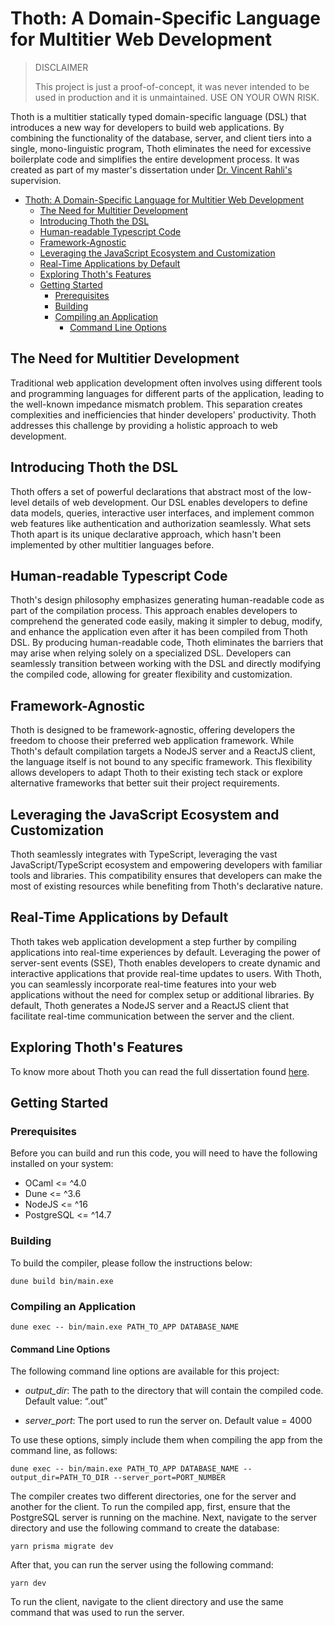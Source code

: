 # Thoth: A Domain-Specific Language for Multitier Web Development

> DISCLAIMER
> 
> This project is just a proof-of-concept, it was never intended to be used in production and it is unmaintained. USE ON YOUR OWN RISK.

Thoth is a multitier statically typed domain-specific language (DSL) that introduces a new way for developers to build web applications. By combining the functionality of the database, server, and client tiers into a single, mono-linguistic program, Thoth eliminates the need for excessive boilerplate code and simplifies the entire development process. It was created as part of my master's dissertation under <a href="https://www.birmingham.ac.uk/staff/profiles/computer-science/academic-staff/rahli-vincent.aspx">Dr. Vincent Rahli's</a> supervision.

- [Thoth: A Domain-Specific Language for Multitier Web Development](#thoth-a-domain-specific-language-for-multitier-web-development)
  - [The Need for Multitier Development](#the-need-for-multitier-development)
  - [Introducing Thoth the DSL](#introducing-thoth-the-dsl)
  - [Human-readable Typescript Code](#human-readable-typescript-code)
  - [Framework-Agnostic](#framework-agnostic)
  - [Leveraging the JavaScript Ecosystem and Customization](#leveraging-the-javascript-ecosystem-and-customization)
  - [Real-Time Applications by Default](#real-time-applications-by-default)
  - [Exploring Thoth's Features](#exploring-thoths-features)
  - [Getting Started](#getting-started)
    - [Prerequisites](#prerequisites)
    - [Building](#building)
    - [Compiling an Application](#compiling-an-application)
      - [Command Line Options](#command-line-options)

## The Need for Multitier Development

Traditional web application development often involves using different tools and programming languages for different parts of the application, leading to the well-known impedance mismatch problem. This separation creates complexities and inefficiencies that hinder developers' productivity. Thoth addresses this challenge by providing a holistic approach to web development.

## Introducing Thoth the DSL

Thoth offers a set of powerful declarations that abstract most of the low-level details of web development. Our DSL enables developers to define data models, queries, interactive user interfaces, and implement common web features like authentication and authorization seamlessly. What sets Thoth apart is its unique declarative approach, which hasn't been implemented by other multitier languages before.

## Human-readable Typescript Code

Thoth's design philosophy emphasizes generating human-readable code as part of the compilation process. This approach enables developers to comprehend the generated code easily, making it simpler to debug, modify, and enhance the application even after it has been compiled from Thoth DSL. By producing human-readable code, Thoth eliminates the barriers that may arise when relying solely on a specialized DSL. Developers can seamlessly transition between working with the DSL and directly modifying the compiled code, allowing for greater flexibility and customization.

## Framework-Agnostic

Thoth is designed to be framework-agnostic, offering developers the freedom to choose their preferred web application framework. While Thoth's default compilation targets a NodeJS server and a ReactJS client, the language itself is not bound to any specific framework. This flexibility allows developers to adapt Thoth to their existing tech stack or explore alternative frameworks that better suit their project requirements.

## Leveraging the JavaScript Ecosystem and Customization

Thoth seamlessly integrates with TypeScript, leveraging the vast JavaScript/TypeScript ecosystem and empowering developers with familiar tools and libraries. This compatibility ensures that developers can make the most of existing resources while benefiting from Thoth's declarative nature.

## Real-Time Applications by Default

Thoth takes web application development a step further by compiling applications into real-time experiences by default. Leveraging the power of server-sent events (SSE), Thoth enables developers to create dynamic and interactive applications that provide real-time updates to users. With Thoth, you can seamlessly incorporate real-time features into your web applications without the need for complex setup or additional libraries. By default, Thoth generates a NodeJS server and a ReactJS client that facilitate real-time communication between the server and the client.

## Exploring Thoth's Features

To know more about Thoth you can read the full dissertation found [here](https://github.com/abdllahdev/thoth-dissertation/blob/main/output/dissertation.pdf "A DSL for Multitier web development").

## Getting Started

### Prerequisites

Before you can build and run this code, you will need to have the following installed on your system:

- OCaml <= ^4.0
- Dune <= ^3.6
- NodeJS <= ^16
- PostgreSQL <= ^14.7

### Building

To build the compiler, please follow the instructions below:

```
dune build bin/main.exe
```

### Compiling an Application

```
dune exec -- bin/main.exe PATH_TO_APP DATABASE_NAME
```

#### Command Line Options

The following command line options are available for this project:

- *output_dir*: The path to the directory that will contain the compiled code. Default value: “.out”

- *server_port*: The port used to run the server on. Default value = 4000

To use these options, simply include them when compiling the app from the command line, as follows:

```
dune exec -- bin/main.exe PATH_TO_APP DATABASE_NAME --output_dir=PATH_TO_DIR --server_port=PORT_NUMBER
```

The compiler creates two different directories, one for the server and another for the client. To run the compiled app, first, ensure that the PostgreSQL server is running on the machine. Next, navigate to the server directory and use the following command to create the database:

```
yarn prisma migrate dev
```

After that, you can run the server using the following command:

```
yarn dev
```

To run the client, navigate to the client directory and use the same command that was used to run the server.
